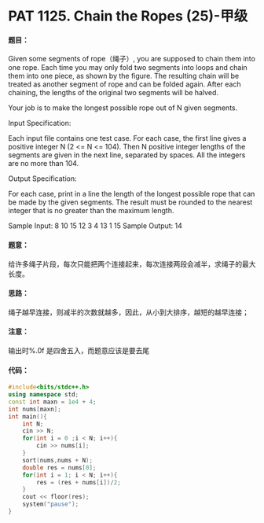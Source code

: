 # PAT 1125. Chain the Ropes (25)-甲级

#### 题目：

Given some segments of rope（绳子）, you are supposed to chain them into one rope. Each time you may only fold two segments into loops and chain them into one piece, as shown by the figure. The resulting chain will be treated as another segment of rope and can be folded again. After each chaining, the lengths of the original two segments will be halved.

Your job is to make the longest possible rope out of N given segments.

Input Specification:

Each input file contains one test case. For each case, the first line gives a positive integer N (2 <= N <= 104). Then N positive integer lengths of the segments are given in the next line, separated by spaces. All the integers are no more than 104.

Output Specification:

For each case, print in a line the length of the longest possible rope that can be made by the given segments. The result must be rounded to the nearest integer that is no greater than the maximum length.

Sample Input:
8
10 15 12 3 4 13 1 15
Sample Output:
14

#### 题意：

给许多绳子片段，每次只能把两个连接起来，每次连接两段会减半，求绳子的最大长度。

#### 思路：

绳子越早连接，则减半的次数就越多，因此，从小到大排序，越短的越早连接；

#### 注意：

输出时%.0f 是四舍五入，而题意应该是要去尾

#### 代码：

```cpp
#include<bits/stdc++.h>
using namespace std;
const int maxn = 1e4 + 4;
int nums[maxn];
int main(){
    int N;
    cin >> N;
    for(int i = 0 ;i < N; i++){
        cin >> nums[i];
    }
    sort(nums,nums + N);
    double res = nums[0];
    for(int i = 1; i < N; i++){
        res = (res + nums[i])/2;
    }
    cout << floor(res);
    system("pause");
}
```

